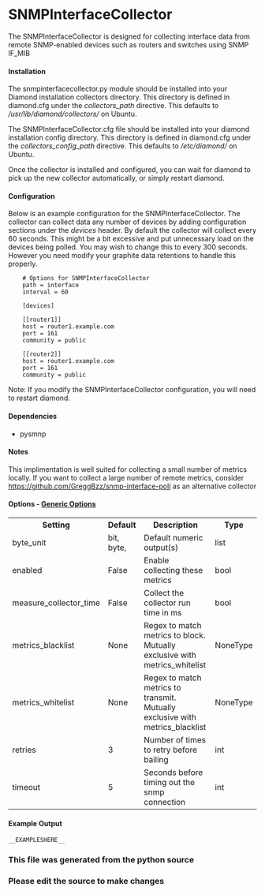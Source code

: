 SNMPInterfaceCollector
=====

The SNMPInterfaceCollector is designed for collecting interface data from
remote SNMP-enabled devices such as routers and switches using SNMP IF_MIB

#### Installation

The snmpinterfacecollector.py module should be installed into your Diamond
installation collectors directory. This directory is defined
in diamond.cfg under the *collectors_path* directive. This defaults to
*/usr/lib/diamond/collectors/* on Ubuntu.

The SNMPInterfaceCollector.cfg file should be installed into your diamond
installation config directory. This directory is defined
in diamond.cfg under the *collectors_config_path* directive. This defaults to
*/etc/diamond/* on Ubuntu.

Once the collector is installed and configured, you can wait for diamond to
pick up the new collector automatically, or simply restart diamond.

#### Configuration

Below is an example configuration for the SNMPInterfaceCollector. The collector
can collect data any number of devices by adding configuration sections
under the *devices* header. By default the collector will collect every 60
seconds. This might be a bit excessive and put unnecessary load on the
devices being polled. You may wish to change this to every 300 seconds. However
you need modify your graphite data retentions to handle this properly.

```
    # Options for SNMPInterfaceCollector
    path = interface
    interval = 60

    [devices]

    [[router1]]
    host = router1.example.com
    port = 161
    community = public

    [[router2]]
    host = router1.example.com
    port = 161
    community = public
```

Note: If you modify the SNMPInterfaceCollector configuration, you will need to
restart diamond.

#### Dependencies

 * pysmnp

#### Notes

This implimentation is well suited for collecting a small number of metrics
locally. If you want to collect a large number of remote metrics, consider
https://github.com/GreggBzz/snmp-interface-poll as an alternative collector


#### Options - [Generic Options](Configuration)

<table><tr><th>Setting</th><th>Default</th><th>Description</th><th>Type</th></tr>
<tr><td>byte_unit</td><td>bit, byte,</td><td>Default numeric output(s)</td><td>list</td></tr>
<tr><td>enabled</td><td>False</td><td>Enable collecting these metrics</td><td>bool</td></tr>
<tr><td>measure_collector_time</td><td>False</td><td>Collect the collector run time in ms</td><td>bool</td></tr>
<tr><td>metrics_blacklist</td><td>None</td><td>Regex to match metrics to block. Mutually exclusive with metrics_whitelist</td><td>NoneType</td></tr>
<tr><td>metrics_whitelist</td><td>None</td><td>Regex to match metrics to transmit. Mutually exclusive with metrics_blacklist</td><td>NoneType</td></tr>
<tr><td>retries</td><td>3</td><td>Number of times to retry before bailing</td><td>int</td></tr>
<tr><td>timeout</td><td>5</td><td>Seconds before timing out the snmp connection</td><td>int</td></tr>
</table>

#### Example Output

```
__EXAMPLESHERE__
```

### This file was generated from the python source
### Please edit the source to make changes

